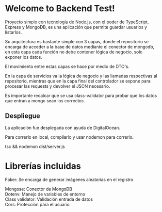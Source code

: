 # Welcome to Backend Test!

Proyecto simple con tecnología de Node.js, con el poder de TypeScript, Express y MongoDB, es una aplicación que permite guardar usuarios y listarlos.

Su arquitectura es bastante simple con 3 capas, donde el repositorio se encarga de acceder a la base de datos mediante el conector de mongodb, en esta capa cada función no debe contener lógica de negocio, solo exponer los datos.

El movimiento entre estas capas se hace por medio de DTO's.

En la capa de servicios va la lógica de negocio y las llamadas respectivas al repositorio, mientras que en la capa final del controlador se expone para procesar las requests y devolver el JSON necesario.

Es importante recalcar que se usa class-validator para probar que los datos que entran a mongo sean los correctos.

## Despliegue

La aplicación fue desplegada con ayuda de DigitalOcean.

Para correrlo en local, compilarlo y usar nodemon para correrlo. 

tsc && nodemon dist/server.js

# Librerías incluidas

Faker:  Se encarga de generar imágenes aleatorias en el registro  

Mongose: Conector de MongoDB<br>
Dotenv: Manejo de variables de entorno<br>
Class validator: Validación entrada de datos<br>
Cors: Protección para el usuario <br>

